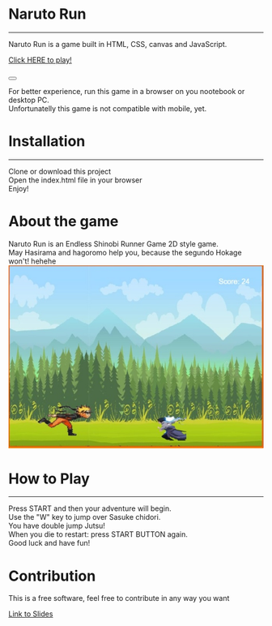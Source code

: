 <h1>Naruto Run</h1>
<hr>
Naruto Run is a game built in HTML, CSS, canvas and JavaScript.
<a href="https://samuelbatista3rios.github.io/lab-project-canvas/"> <p>Click HERE to play!</p></a>
<button> </button>

For better experience, run this game in a browser on you nootebook or desktop PC. <br>Unfortunatelly this game is not compatible with mobile, yet.

<h1>Installation</h1>
<hr>
Clone or download this project <br>
Open the index.html file in your browser <br>
Enjoy!

<h1>About the game</h1>
Naruto Run is an Endless Shinobi Runner Game 2D style game. <br>
May Hasirama and hagoromo help you, because the segundo Hokage won't! hehehe

<img src="./imagens/tela-do-game.jpeg">

<h1>How to Play</h1> 
<hr>
Press START and then your adventure will begin. <br>
Use the "W" key to jump over Sasuke chidori. <br>
You have double jump Jutsu! <br>
When you die to restart: press START BUTTON again. <br>
Good luck and have fun! <br>

<h1>Contribution</h1>
This is a free software, feel free to contribute in any way you want

<a href="https://docs.google.com/presentation/d/e/2PACX-1vQUp-2YOg6H-WTthKkpAdXvwF-V-T5R6Fnw5-9oLEyXbcFSe5N_bbhPqfRLRrZSFYkGalyt-6jW-D6A/embed?slide=id.gc6f80d1ff_0_0">Link to Slides</a>
